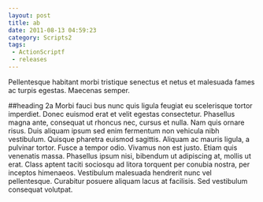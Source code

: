 ```yaml
---
layout: post
title: ab
date: 2011-08-13 04:59:23
category: Scripts2
tags:
 - ActionScriptf
 - releases
---
```


Pellentesque habitant morbi tristique senectus et netus et malesuada fames ac turpis egestas. Maecenas semper.

##heading 2a
Morbi fauci bus nunc quis ligula feugiat eu scelerisque tortor imperdiet. Donec euismod erat et velit egestas consectetur. Phasellus magna ante, consequat ut rhoncus nec, cursus et nulla. Nam quis ornare risus. Duis aliquam ipsum sed enim fermentum non vehicula nibh vestibulum. Quisque pharetra euismod sagittis. Aliquam ac mauris ligula, a pulvinar tortor. Fusce a tempor odio. Vivamus non est justo. Etiam quis venenatis massa. Phasellus ipsum nisi, bibendum ut adipiscing at, mollis ut erat. Class aptent taciti sociosqu ad litora torquent per conubia nostra, per inceptos himenaeos. Vestibulum malesuada hendrerit nunc vel pellentesque. Curabitur posuere aliquam lacus at facilisis. Sed vestibulum consequat volutpat.